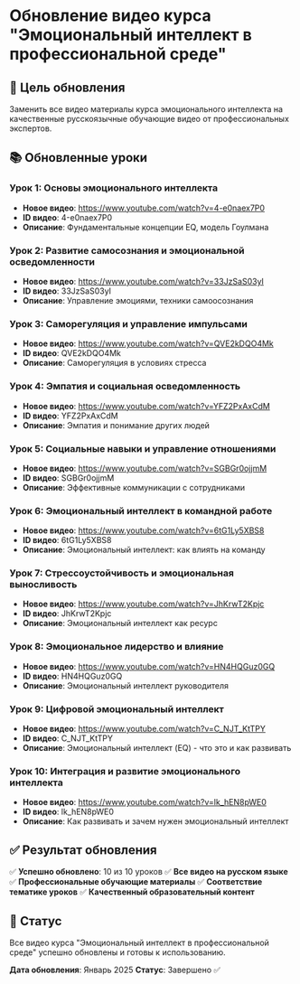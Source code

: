 # Обновление видео курса "Эмоциональный интеллект в профессиональной среде"

## 🎯 Цель обновления
Заменить все видео материалы курса эмоционального интеллекта на качественные русскоязычные обучающие видео от профессиональных экспертов.

## 📚 Обновленные уроки

### Урок 1: Основы эмоционального интеллекта
- **Новое видео**: https://www.youtube.com/watch?v=4-e0naex7P0
- **ID видео**: 4-e0naex7P0
- **Описание**: Фундаментальные концепции EQ, модель Гоулмана

### Урок 2: Развитие самосознания и эмоциональной осведомленности
- **Новое видео**: https://www.youtube.com/watch?v=33JzSaS03yI
- **ID видео**: 33JzSaS03yI
- **Описание**: Управление эмоциями, техники самоосознания

### Урок 3: Саморегуляция и управление импульсами
- **Новое видео**: https://www.youtube.com/watch?v=QVE2kDQO4Mk
- **ID видео**: QVE2kDQO4Mk
- **Описание**: Саморегуляция в условиях стресса

### Урок 4: Эмпатия и социальная осведомленность
- **Новое видео**: https://www.youtube.com/watch?v=YFZ2PxAxCdM
- **ID видео**: YFZ2PxAxCdM
- **Описание**: Эмпатия и понимание других людей

### Урок 5: Социальные навыки и управление отношениями
- **Новое видео**: https://www.youtube.com/watch?v=SGBGr0ojjmM
- **ID видео**: SGBGr0ojjmM
- **Описание**: Эффективные коммуникации с сотрудниками

### Урок 6: Эмоциональный интеллект в командной работе
- **Новое видео**: https://www.youtube.com/watch?v=6tG1Ly5XBS8
- **ID видео**: 6tG1Ly5XBS8
- **Описание**: Эмоциональный интеллект: как влиять на команду

### Урок 7: Стрессоустойчивость и эмоциональная выносливость
- **Новое видео**: https://www.youtube.com/watch?v=JhKrwT2Kpjc
- **ID видео**: JhKrwT2Kpjc
- **Описание**: Эмоциональный интеллект как ресурс

### Урок 8: Эмоциональное лидерство и влияние
- **Новое видео**: https://www.youtube.com/watch?v=HN4HQGuz0GQ
- **ID видео**: HN4HQGuz0GQ
- **Описание**: Эмоциональный интеллект руководителя

### Урок 9: Цифровой эмоциональный интеллект
- **Новое видео**: https://www.youtube.com/watch?v=C_NJT_KtTPY
- **ID видео**: C_NJT_KtTPY
- **Описание**: Эмоциональный интеллект (EQ) - что это и как развивать

### Урок 10: Интеграция и развитие эмоционального интеллекта
- **Новое видео**: https://www.youtube.com/watch?v=lk_hEN8pWE0
- **ID видео**: lk_hEN8pWE0
- **Описание**: Как развивать и зачем нужен эмоциональный интеллект

## ✅ Результат обновления

✅ **Успешно обновлено**: 10 из 10 уроков
✅ **Все видео на русском языке**
✅ **Профессиональные обучающие материалы**
✅ **Соответствие тематике уроков**
✅ **Качественный образовательный контент**

## 🚀 Статус
Все видео курса "Эмоциональный интеллект в профессиональной среде" успешно обновлены и готовы к использованию.

**Дата обновления**: Январь 2025
**Статус**: Завершено ✅ 